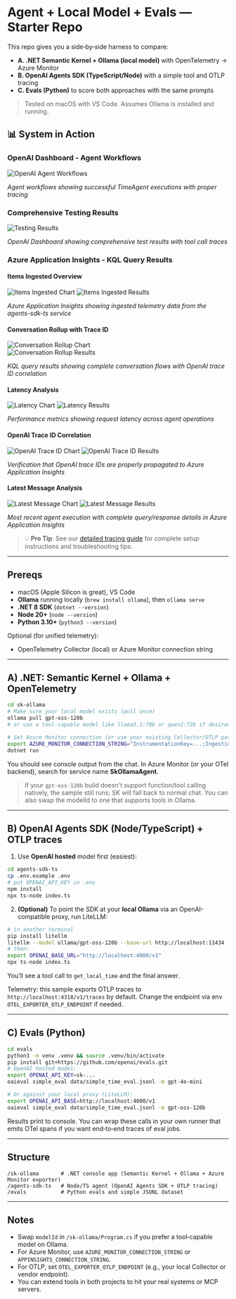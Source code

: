 # Agent + Local Model + Evals — Starter Repo

This repo gives you a side‑by‑side harness to compare:
- **A. .NET Semantic Kernel + Ollama (local model)** with OpenTelemetry → Azure Monitor
- **B. OpenAI Agents SDK (TypeScript/Node)** with a simple tool and OTLP tracing
- **C. Evals (Python)** to score both approaches with the same prompts

> Tested on macOS with VS Code. Assumes Ollama is installed and running.

## 📊 System in Action

### OpenAI Dashboard - Agent Workflows
![OpenAI Agent Workflows](images/2025-08-09_12-34-39.png)

*Agent workflows showing successful TimeAgent executions with proper tracing*

### Comprehensive Testing Results  
![Testing Results](images/2025-08-09_12-28-26.png)

*OpenAI Dashboard showing comprehensive test results with tool call traces*

### Azure Application Insights - KQL Query Results

#### Items Ingested Overview
![Items Ingested Chart](images/itemsinjested_chart.png)
![Items Ingested Results](images/itemsinjested_result.png)

*Azure Application Insights showing ingested telemetry data from the agents-sdk-ts service*

#### Conversation Rollup with Trace ID
![Conversation Rollup Chart](images/convorollupwithtraceid_chart.png)  
![Conversation Rollup Results](images/convorollupwithtraceid_result.png)

*KQL query results showing complete conversation flows with OpenAI trace ID correlation*

#### Latency Analysis
![Latency Chart](images/latency_chart.png)
![Latency Results](images/latency_result.png)

*Performance metrics showing request latency across agent operations*

#### OpenAI Trace ID Correlation
![OpenAI Trace ID Chart](images/openaitraceIdfound_chart.png)
![OpenAI Trace ID Results](images/openaitraceIdfound_result.png)

*Verification that OpenAI trace IDs are properly propagated to Azure Application Insights*

#### Latest Message Analysis
![Latest Message Chart](images/appinsights_lastmessagesent_chart.png)
![Latest Message Results](images/appinsights_lastmessagesent_result.png)

*Most recent agent execution with complete query/response details in Azure Application Insights*

> 💡 **Pro Tip**: See our [detailed tracing guide](README-TRACING-GUIDE.md) for complete setup instructions and troubleshooting tips.

---

## Prereqs

- macOS (Apple Silicon is great), VS Code
- **Ollama** running locally (`brew install ollama`), then `ollama serve`
- **.NET 8 SDK** (`dotnet --version`)
- **Node 20+** (`node --version`)
- **Python 3.10+** (`python3 --version`)

Optional (for unified telemetry):
- OpenTelemetry Collector (local) or Azure Monitor connection string

---

## A) .NET: Semantic Kernel + Ollama + OpenTelemetry

```bash
cd sk-ollama
# Make sure your local model exists (pull once)
ollama pull gpt-oss-120b
# or use a tool-capable model like llama3.1:70b or qwen2:72b if desired

# Set Azure Monitor connection (or use your existing Collector/OTLP path)
export AZURE_MONITOR_CONNECTION_STRING="InstrumentationKey=...;IngestionEndpoint=..."
dotnet run
```
You should see console output from the chat. In Azure Monitor (or your OTel backend), search for service name **SkOllamaAgent**.

> If your `gpt-oss-120b` build doesn't support function/tool calling natively, the sample still runs; SK will fall back to normal chat. You can also swap the modelId to one that supports tools in Ollama.

---

## B) OpenAI Agents SDK (Node/TypeScript) + OTLP traces

1) Use **OpenAI hosted** model first (easiest):
```bash
cd agents-sdk-ts
cp .env.example .env
# put OPENAI_API_KEY in .env
npm install
npx ts-node index.ts
```

2) **(Optional)** To point the SDK at your **local Ollama** via an OpenAI-compatible proxy, run LiteLLM:
```bash
# in another terminal
pip install litellm
litellm --model ollama/gpt-oss-120b --base-url http://localhost:11434 --port 4000
# then:
export OPENAI_BASE_URL="http://localhost:4000/v1"
npx ts-node index.ts
```
You’ll see a tool call to `get_local_time` and the final answer.

Telemetry: this sample exports OTLP traces to `http://localhost:4318/v1/traces` by default. Change the endpoint via env `OTEL_EXPORTER_OTLP_ENDPOINT` if needed.

---

## C) Evals (Python)

```bash
cd evals
python3 -m venv .venv && source .venv/bin/activate
pip install git+https://github.com/openai/evals.git
# OpenAI hosted model:
export OPENAI_API_KEY=sk-...
oaieval simple_eval data/simple_time_eval.jsonl -m gpt-4o-mini

# Or against your local proxy (LiteLLM):
export OPENAI_API_BASE=http://localhost:4000/v1
oaieval simple_eval data/simple_time_eval.jsonl -m gpt-oss-120b
```
Results print to console. You can wrap these calls in your own runner that emits OTel spans if you want end‑to‑end traces of eval jobs.

---

## Structure

```
/sk-ollama       # .NET console app (Semantic Kernel + Ollama + Azure Monitor exporter)
/agents-sdk-ts   # Node/TS agent (OpenAI Agents SDK + OTLP tracing)
/evals           # Python evals and simple JSONL dataset
```

---

## Notes
- Swap `modelId` in `/sk-ollama/Program.cs` if you prefer a tool‑capable model on Ollama.
- For Azure Monitor, use `AZURE_MONITOR_CONNECTION_STRING` or `APPINSIGHTS_CONNECTION_STRING`.
- For OTLP, set `OTEL_EXPORTER_OTLP_ENDPOINT` (e.g., your local Collector or vendor endpoint).
- You can extend tools in both projects to hit your real systems or MCP servers.
